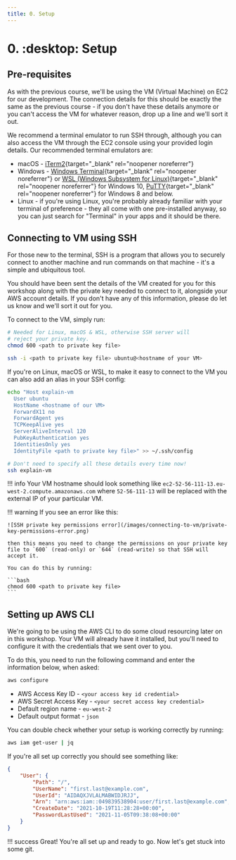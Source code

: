 ```yaml
---
title: 0. Setup
---
```


# 0. :desktop: Setup

## Pre-requisites

As with the previous course, we'll be using the VM (Virtual Machine) on EC2 for our development. The connection details for this should be exactly the same as the previous course - if you don't have these details anymore or you can't access the VM for whatever reason, drop up a line and we'll sort it out.

We recommend a terminal emulator to run SSH through, although you can also access the VM through the EC2 console using your provided login details. Our recommended terminal emulators are:

- macOS - [iTerm2](https://www.iterm2.com/){target="_blank" rel="noopener noreferrer"}
- Windows - [Windows Terminal](https://www.microsoft.com/en-gb/p/windows-terminal/9n0dx20hk701?rtc=1&activetab=pivot:overviewtab){target="_blank" rel="noopener noreferrer"} or [WSL (Windows Subsystem for Linux)](https://docs.microsoft.com/en-us/windows/wsl/install){target="_blank" rel="noopener noreferrer"} for Windows 10, [PuTTY](https://www.chiark.greenend.org.uk/~sgtatham/putty/latest.html){target="_blank" rel="noopener noreferrer"} for Windows 8 and below.
- Linux - if you're using Linux, you're probably already familiar with your terminal of preference - they all come with one pre-installed anyway, so you can just search for "Terminal" in your apps and it should be there.

## Connecting to VM using SSH

For those new to the terminal, SSH is a program that allows you to securely connect to another machine and run commands on that machine - it's a simple and ubiquitous tool.

You should have been sent the details of the VM created for you for this workshop along with the private key needed to connect to it, alongside your AWS account details. If you don't have any of this information, please do let us know and we'll sort it out for you.

To connect to the VM, simply run:

```bash
# Needed for Linux, macOS & WSL, otherwise SSH server will
# reject your private key.
chmod 600 <path to private key file>

ssh -i <path to private key file> ubuntu@<hostname of your VM>
```

If you're on Linux, macOS or WSL, to make it easy to connect to the VM you can also add an alias in your SSH config:

```bash
echo "Host explain-vm
  User ubuntu
  HostName <hostname of our VM>
  ForwardX11 no
  ForwardAgent yes
  TCPKeepAlive yes
  ServerAliveInterval 120
  PubKeyAuthentication yes
  IdentitiesOnly yes
  IdentityFile <path to private key file>" >> ~/.ssh/config

# Don't need to specify all these details every time now!
ssh explain-vm
```

!!! info
    Your VM hostname should look something like `ec2-52-56-111-13.eu-west-2.compute.amazonaws.com` where `52-56-111-13` will be replaced with the external IP of your particular VM.

!!! warning
    If you see an error like this:

    ![SSH private key permissions error](/images/connecting-to-vm/private-key-permissions-error.png)

    then this means you need to change the permissions on your private key file to `600` (read-only) or `644` (read-write) so that SSH will accept it.

    You can do this by running:

    ```bash
    chmod 600 <path to private key file>
    ```

## Setting up AWS CLI

We're going to be using the AWS CLI to do some cloud resourcing later on in this workshop. Your VM will already have it installed, but you'll need to configure it with the credentials that we sent over to you.

To do this, you need to run the following command and enter the information below, when asked:

```bash
aws configure
```

* AWS Access Key ID - `<your access key id credential>`
* AWS Secret Access Key - `<your secret access key credential>`
* Default region name - `eu-west-2`
* Default output format - `json`

You can double check whether your setup is working correctly by running:

```bash
aws iam get-user | jq
```

If you're all set up correctly you should see something like:

```json
{
    "User": {
        "Path": "/",
        "UserName": "first.last@example.com",
        "UserId": "AIDAQXJVLALMABWIDJRJJ",
        "Arn": "arn:aws:iam::049839538904:user/first.last@example.com",
        "CreateDate": "2021-10-19T11:28:28+00:00",
        "PasswordLastUsed": "2021-11-05T09:38:08+00:00"
    }
}
```

!!! success
    Great! You're all set up and ready to go. Now let's get stuck into some git.
